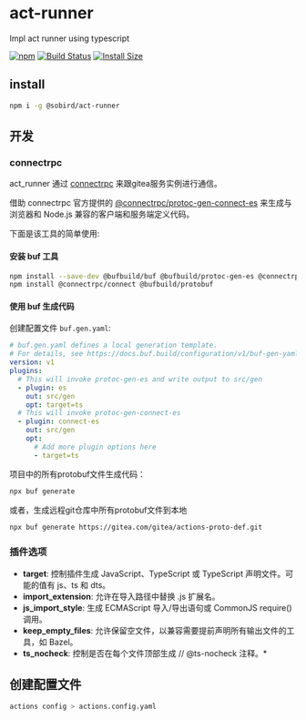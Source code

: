 # act-runner
Impl act runner using typescript

[![npm][npm]][npm-url]
[![Build Status][build-status]][build-status-url]
[![Install Size][size]][size-url]

## install

```sh
npm i -g @sobird/act-runner
```

## 开发

### connectrpc

act_runner 通过 [connectrpc](https://github.com/connectrpc) 来跟gitea服务实例进行通信。

借助 connectrpc 官方提供的 [@connectrpc/protoc-gen-connect-es](https://www.npmjs.com/package/@connectrpc/protoc-gen-connect-es) 来生成与浏览器和 Node.js 兼容的客户端和服务端定义代码。

下面是该工具的简单使用:

#### 安装 buf 工具
```sh
npm install --save-dev @bufbuild/buf @bufbuild/protoc-gen-es @connectrpc/protoc-gen-connect-es
npm install @connectrpc/connect @bufbuild/protobuf
```

#### 使用 buf 生成代码

创建配置文件 `buf.gen.yaml`:

```yml
# buf.gen.yaml defines a local generation template.
# For details, see https://docs.buf.build/configuration/v1/buf-gen-yaml
version: v1
plugins:
  # This will invoke protoc-gen-es and write output to src/gen
  - plugin: es
    out: src/gen
    opt: target=ts
  # This will invoke protoc-gen-connect-es
  - plugin: connect-es
    out: src/gen
    opt:
      # Add more plugin options here
      - target=ts
```
项目中的所有protobuf文件生成代码：

```sh
npx buf generate
```

或者，生成远程git仓库中所有protobuf文件到本地

```sh
npx buf generate https://gitea.com/gitea/actions-proto-def.git
```

### 插件选项
* **target**: 控制插件生成 JavaScript、TypeScript 或 TypeScript 声明文件。可能的值有 js、ts 和 dts。
* **import_extension**: 允许在导入路径中替换 .js 扩展名。
* **js_import_style**: 生成 ECMAScript 导入/导出语句或 CommonJS require() 调用。
* **keep_empty_files**: 允许保留空文件，以兼容需要提前声明所有输出文件的工具，如 Bazel。
* **ts_nocheck**: 控制是否在每个文件顶部生成 // @ts-nocheck 注释。*

## 创建配置文件

```sh
actions config > actions.config.yaml
```

<!-- Badges -->
[npm]: https://img.shields.io/npm/v/@sobird/act-runner.svg
[npm-url]: https://www.npmjs.com/package/@sobird/act-runner
[build-status]: https://img.shields.io/github/actions/workflow/status/sobird/act-runner/release-please.yml?label=CI&logo=github
[build-status-url]: https://github.com/sobird/act-runner/actions
[size]: https://packagephobia.com/badge?p=@sobird/act-runner
[size-url]: https://packagephobia.com/result?p=@sobird/act-runner